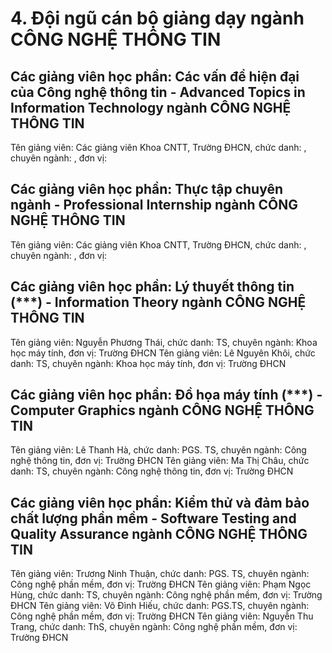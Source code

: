 # 4. Đội ngũ cán bộ giảng dạy ngành CÔNG NGHỆ THÔNG TIN
## Các giảng viên học phần: Các vấn đề hiện đại của Công nghệ thông tin - Advanced Topics in Information Technology ngành CÔNG NGHỆ THÔNG TIN
Tên giảng viên: Các giảng viên Khoa CNTT, Trường ĐHCN, chức danh: , chuyên ngành: , đơn vị:
## Các giảng viên học phần: Thực tập chuyên ngành - Professional Internship ngành CÔNG NGHỆ THÔNG TIN
Tên giảng viên: Các giảng viên Khoa CNTT, Trường ĐHCN, chức danh: , chuyên ngành: , đơn vị:
## Các giảng viên học phần: Lý thuyết thông tin (***) - Information Theory ngành CÔNG NGHỆ THÔNG TIN
Tên giảng viên: Nguyễn Phương Thái, chức danh: TS, chuyên ngành: Khoa học máy tính, đơn vị: Trường ĐHCN
Tên giảng viên: Lê Nguyên Khôi, chức danh: TS, chuyên ngành: Khoa học máy tính, đơn vị: Trường ĐHCN
## Các giảng viên học phần: Đồ họa máy tính (***) - Computer Graphics ngành CÔNG NGHỆ THÔNG TIN
Tên giảng viên: Lê Thanh Hà, chức danh: PGS. TS, chuyên ngành: Công nghệ thông tin, đơn vị: Trường ĐHCN
Tên giảng viên: Ma Thị Châu, chức danh: TS, chuyên ngành: Công nghệ thông tin, đơn vị: Trường ĐHCN
## Các giảng viên học phần: Kiểm thử và đảm bảo chất lượng phần mềm - Software Testing and Quality Assurance ngành CÔNG NGHỆ THÔNG TIN
Tên giảng viên: Trương Ninh Thuận, chức danh: PGS. TS, chuyên ngành: Công nghệ phần mềm, đơn vị: Trường ĐHCN
Tên giảng viên: Phạm Ngọc Hùng, chức danh: TS, chuyên ngành: Công nghệ phần mềm, đơn vị: Trường ĐHCN
Tên giảng viên: Võ Đình Hiếu, chức danh: PGS.TS, chuyên ngành: Công nghệ phần mềm, đơn vị: Trường ĐHCN
Tên giảng viên: Nguyễn Thu Trang, chức danh: ThS, chuyên ngành: Công nghệ phần mềm, đơn vị: Trường ĐHCN
